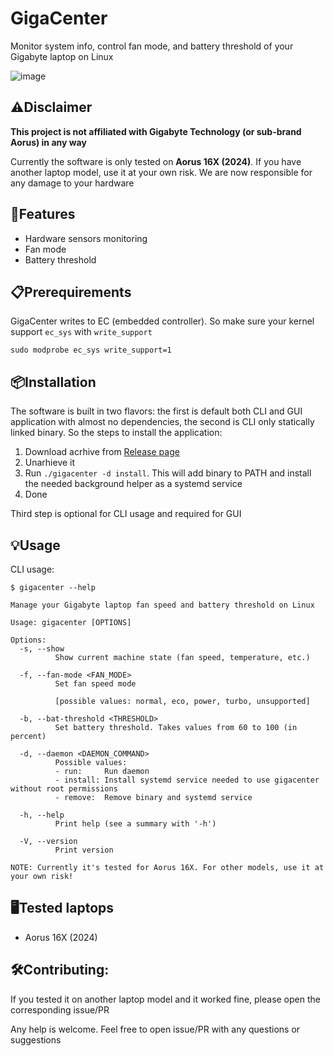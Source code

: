 # GigaCenter
Monitor system info, control fan mode, and battery threshold of your Gigabyte laptop on Linux

![image](https://github.com/user-attachments/assets/82c2bba6-bcc3-4273-ba7d-bf4d1a6ab1c3)

## ⚠️Disclaimer
**This project is not affiliated with Gigabyte Technology (or sub-brand Aorus) in any way**

Currently the software is only tested on **Aorus 16X (2024)**. If you have another laptop model, use it at your own risk. We are now responsible for any damage to your hardware

## 🚀Features
- Hardware sensors monitoring
- Fan mode
- Battery threshold

## 📋Prerequirements
GigaCenter writes to EC (embedded controller). So make sure your kernel support `ec_sys` with `write_support`
```
sudo modprobe ec_sys write_support=1
```

## 📦Installation
The software is built in two flavors: the first is default both CLI and GUI application with almost no dependencies, the second is CLI only statically linked binary. So the steps to install the application:
1. Download acrhive from [Release page](https://github.com/Vaider7/GigaCenter/releases)
2. Unarhieve it
3. Run `./gigacenter -d install`. This will add binary to PATH and install the needed background helper as a systemd service
4. Done

Third step is optional for CLI usage and required for GUI 

## 💡Usage
CLI usage:
```
$ gigacenter --help

Manage your Gigabyte laptop fan speed and battery threshold on Linux

Usage: gigacenter [OPTIONS]

Options:
  -s, --show
          Show current machine state (fan speed, temperature, etc.)

  -f, --fan-mode <FAN_MODE>
          Set fan speed mode

          [possible values: normal, eco, power, turbo, unsupported]

  -b, --bat-threshold <THRESHOLD>
          Set battery threshold. Takes values from 60 to 100 (in percent)

  -d, --daemon <DAEMON_COMMAND>
          Possible values:
          - run:     Run daemon
          - install: Install systemd service needed to use gigacenter without root permissions
          - remove:  Remove binary and systemd service

  -h, --help
          Print help (see a summary with '-h')

  -V, --version
          Print version

NOTE: Currently it's tested for Aorus 16X. For other models, use it at your own risk!
```

## 🖥️Tested laptops
- Aorus 16X (2024)

## 🛠️Contributing:
If you tested it on another laptop model and it worked fine, please open the corresponding issue/PR

Any help is welcome. Feel free to open issue/PR with any questions or suggestions
